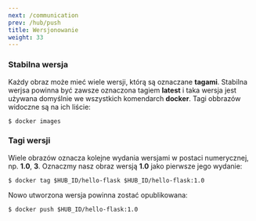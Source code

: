 ```yaml
---
next: /communication
prev: /hub/push
title: Wersjonowanie
weight: 33
---
```


### Stabilna wersja

Każdy obraz może mieć wiele wersji, którą są oznaczane **tagami**. Stabilna werjsa
powinna być zawsze oznaczona tagiem **latest** i taka wersja jest używana domyślnie
we wszystkich komendarch **docker**. Tagi obbrazów widoczne są na ich liście:

```
$ docker images
```

### Tagi wersji

Wiele obrazów oznacza kolejne wydania wersjami w postaci numerycznej, np. **1.0**, **3**.
Oznaczmy nasz obraz wersją **1.0** jako pierwsze jego wydanie:

```
$ docker tag $HUB_ID/hello-flask $HUB_ID/hello-flask:1.0
```

Nowo utworzona wersja powinna zostać opublikowana:

```
$ docker push $HUB_ID/hello-flask:1.0
```
